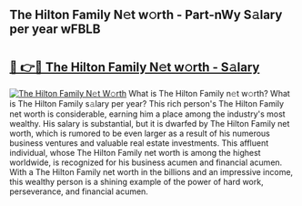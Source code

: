 ## The Hilton Family N𝚎t w𝚘rth - Part-nWy S𝚊lary per year wFBLB

# <h2><a href="http://gc1gnr.nevu.top/?p=The+Hilton+Family">🔗 👉🔴 The Hilton Family N𝚎t w𝚘rth - S𝚊lary</a></h2>

[![The Hilton Family N𝚎t W𝚘rth](https://i.imgur.com/Oavwk0R.jpeg)](http://gc1gnr.nevu.top/?p=The+Hilton+Family)
What is The Hilton Family n𝚎t w𝚘rth? What is The Hilton Family s𝚊lary per year?
This rich person's The Hilton Family net worth is considerable, earning him a place among the industry's most wealthy. His salary is substantial, but it is dwarfed by The Hilton Family net worth, which is rumored to be even larger as a result of his numerous business ventures and valuable real estate investments. This affluent individual, whose The Hilton Family net worth is among the highest worldwide, is recognized for his business acumen and financial acumen. With a The Hilton Family net worth in the billions and an impressive income, this wealthy person is a shining example of the power of hard work, perseverance, and financial acumen.
